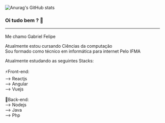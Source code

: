 ![Anurag's GitHub stats](https://github-readme-stats.vercel.app/api?username=Felipe-DevT00ls&show_icons=true&theme=tokyonight)

### Oi tudo bem ? 👋<hr>
Me chamo Gabriel Felipe

Atualmente estou cursando Ciências da computação<br/>
Sou formado como técnico em informática para internet Pelo IFMA<br/>

Atualmente estudando as seguintes Stacks:<br/><br/>
⚡Front-end:<br/>
 --> Reactjs<br/>
 --> Angular<br/>
 --> Vuejs<br/><br/>
💬Back-end:<br/>
 --> Nodejs<br/>
 --> Java<br/>
 --> <link rel="stylesheet" href="https://cdn.jsdelivr.net/gh/devicons/devicon@v2.11.0/devicon.min.css">
Php<br/>
 
 


 
<!--
**Felipe-DevT00ls/Felipe-DevT00ls** is a ✨ _special_ ✨ repository because its `README.md` (this file) appears on your GitHub profile.

Here are some ideas to get you started:

- 🔭 I’m currently working on ...
- 🌱 I’m currently learning ...
- 👯 I’m looking to collaborate on ...
- 🤔 I’m looking for help with ...
- 💬 Ask me about ...
- 📫 How to reach me: ...
- 😄 Pronouns: ...
- ⚡ Fun fact: ...
-->
